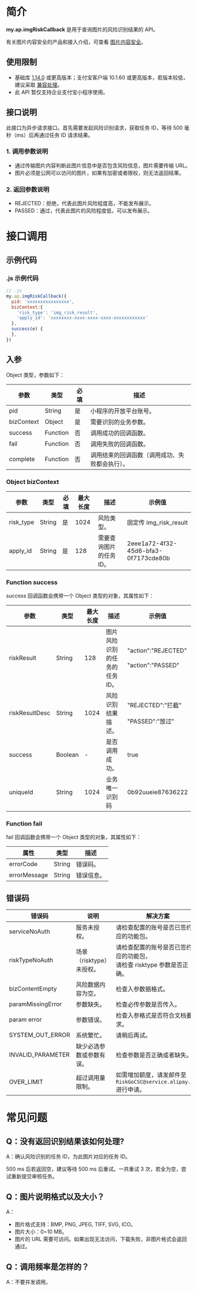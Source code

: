 # 简介
**my.ap.imgRiskCallback** 是用于查询图片的风险识别结果的 API。

有关图片内容安全的产品和接入介绍，可查看 [图片内容安全](https://opendocs.alipay.com/mini/introduce/img_risk)。

## 使用限制

- 基础库 [1.14.0](https://opendocs.alipay.com/mini/framework/lib) 或更高版本；支付宝客户端 10.1.60 或更高版本，若版本较低，建议采取 [兼容处理](https://opendocs.alipay.com/mini/framework/compatibility)。
- 此 API 暂仅支持企业支付宝小程序使用。

## 接口说明
此接口为异步请求接口。首先需要发起风险识别请求，获取任务 ID，等待 500 毫秒（ms）后再通过任务 ID 请求结果。

### 1. 调用参数说明

- 通过传输图片内容判断此图片信息中是否包含风险信息，图片需要传输 URL。
- 图片必须是公网可以访问的图片，如果有加密或者限权，则无法返回结果。

### 2. 返回参数说明

- REJECTED：拒绝，代表此图片风险程度高，不能发布展示。
- PASSED：通过，代表此图片的风险程度低，可以发布展示。

# 接口调用

## 示例代码

### .js 示例代码
```javascript
// .js
my.ap.imgRiskCallback({
  pid: 'xxxxxxxxxxxxxxxx',  
  bizContext:{
    'risk_type': 'img_risk_result',
    'apply_id': 'xxxxxxxx-xxxx-xxxx-xxxx-xxxxxxxxxxxx'
  },
  success(e) {
  },
})
```

## 入参
Object 类型，参数如下：

| **参数** | **类型** | **必填** | **描述** |
| --- | --- | --- | --- |
| pid | String | 是 | 小程序的开放平台账号。 |
| bizContext | Object | 是 | 需要识别的业务参数。 |
| success | Function | 否 | 调用成功的回调函数。 |
| fail | Function | 否 | 调用失败的回调函数。 |
| complete | Function | 否 | 调用结束的回调函数（调用成功、失败都会执行）。 |

### Object bizContext
| **参数** | **类型** | **必填** | **最大长度** | **描述** | **示例值** |
| --- | --- | --- | --- | --- | --- |
| risk_type | String | 是 | 1024 | 风险类型。 | 固定传 img_risk_result |
| apply_id | String | 是 | 128 | 需要查询图片的任务 ID。 | 2eee1a72-4f32-45d6-bfa3-0f7173cde80b |

### Function success
success 回调函数会携带一个 Object 类型的对象，其属性如下：

| **参数** | **类型** | **最大长度** | **描述** | **示例值** |
| --- | --- | --- | --- | --- |
| riskResult      | String | 128 | 图片风险识别的任务的任务 ID。 | \"action\":\"REJECTED\"<br /> <br />\"action\":\"PASSED\" |
| riskResultDesc | String | 1024 | 风险识别结果描述。 | \"REJECTED\":\"拦截\"<br /> <br />\"PASSED\":\"放过\" |
| success | Boolean | - | 是否调用成功。 | true |
| uniqueId | String | 1024 | 业务唯一识别码 | 0b92uueie87636222 |

### Function fail
fail 回调函数会携带一个 Object 类型的对象，其属性如下：

| **属性** | **类型** | **描述** |
| --- | --- | --- |
| errorCode | String | 错误码。 |
| errorMessage | String | 错误信息。 |

## 错误码
| **错误码** | **说明** | **解决方案** |
| --- | --- | --- |
| serviceNoAuth | 服务未授权。 | 请检查配置的账号是否已签约响应的功能包。 |
| riskTypeNoAuth | 场景（risktype）未授权。 | 请检查配置的账号是否已签约响应的功能包，<br />请检查 risktype 参数是否正确。 |
| bizContentEmpty | 风险数据内容为空。 | 检查入参数据格式。 |
| paramMissingError | 参数缺失。 | 检查必传参数是否传入。 |
| param error | 参数错误。 | 检查入参格式是否符合文档要求。 |
| SYSTEM_OUT_ERROR | 系统繁忙。 | 请稍后再试。 |
| INVALID_PARAMETER | 缺少必选参数或参数有误。 | 检查参数是否正确或者缺失。 |
| OVER_LIMIT | 超过调用量限制。 | 如需增加额度，请发邮件至 `RiskGoCSC@service.alipay.com` 进行申请。 |

# 常见问题

## Q：没有返回识别结果该如何处理?
A：确认风险识别的任务 ID，为此图片对应的任务 ID。

500 ms 后若返回空，建议等待 500 ms 后重试。一共重试 3 次，若全为空，尝试重新提交审核任务。

## Q：图片说明格式以及大小？
A：

- 图片格式支持：BMP, PNG, JPEG, TIFF, SVG, ICO。
- 图片大小：0~10 MB。
- 图片的 URL 需要可访问。如果出现无法访问，下载失败，非图片格式会返回通过。

## Q：调用频率是怎样的？
A：不要并发调用。
